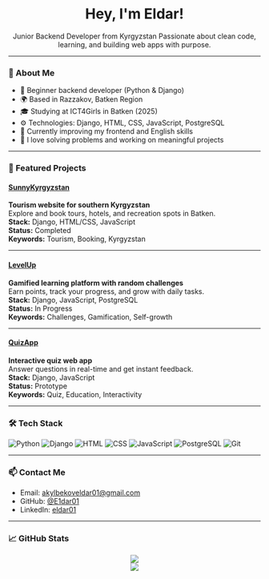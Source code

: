 <h1 align="center">Hey, I'm Eldar!</h1>

<p align="center">
  Junior Backend Developer from Kyrgyzstan  
  Passionate about clean code, learning, and building web apps with purpose.
</p>

---

### 🚀 About Me

- 🔧 Beginner backend developer (Python & Django)
- 🌍 Based in Razzakov, Batken Region
- 🎓 Studying at ICT4Girls in Batken (2025)
- ⚙️ Technologies: Django, HTML, CSS, JavaScript, PostgreSQL
- 🌱 Currently improving my frontend and English skills
- 🧠 I love solving problems and working on meaningful projects

---

### 📌 Featured Projects

#### [**SunnyKyrgyzstan**](https://github.com/E1dar01/SunnyKyrgyzstan)  
**Tourism website for southern Kyrgyzstan**  
Explore and book tours, hotels, and recreation spots in Batken.  
**Stack:** Django, HTML/CSS, JavaScript  
**Status:** Completed  
**Keywords:** Tourism, Booking, Kyrgyzstan

---

#### [**LevelUp**](https://github.com/E1dar01/LevelUp)  
**Gamified learning platform with random challenges**  
Earn points, track your progress, and grow with daily tasks.  
**Stack:** Django, JavaScript, PostgreSQL  
**Status:** In Progress  
**Keywords:** Challenges, Gamification, Self-growth

---

#### [**QuizApp**](https://github.com/E1dar01/QuizApp)  
**Interactive quiz web app**  
Answer questions in real-time and get instant feedback.  
**Stack:** Django, JavaScript  
**Status:** Prototype  
**Keywords:** Quiz, Education, Interactivity

---

### 🛠️ Tech Stack

![Python](https://img.shields.io/badge/Python-3776AB?style=for-the-badge&logo=python&logoColor=white)
![Django](https://img.shields.io/badge/Django-092E20?style=for-the-badge&logo=django&logoColor=white)
![HTML](https://img.shields.io/badge/HTML5-e34c26?style=for-the-badge&logo=html5&logoColor=white)
![CSS](https://img.shields.io/badge/CSS3-1572b6?style=for-the-badge&logo=css3&logoColor=white)
![JavaScript](https://img.shields.io/badge/JavaScript-F7DF1E?style=for-the-badge&logo=javascript&logoColor=black)
![PostgreSQL](https://img.shields.io/badge/PostgreSQL-316192?style=for-the-badge&logo=postgresql&logoColor=white)
![Git](https://img.shields.io/badge/Git-F05032?style=for-the-badge&logo=git&logoColor=white)

---

### 📫 Contact Me

- Email: akylbekoveldar01@gmail.com  
- GitHub: [@E1dar01](https://github.com/E1dar01)  
- LinkedIn: [eldar01](https://www.linkedin.com/in/eldar01)

---

### 📈 GitHub Stats

<p align="center">
  <img src="https://github-readme-stats.vercel.app/api?username=E1dar01&show_icons=true&theme=tokyonight&hide_title=true" />
  <br/>
  <img src="https://github-readme-stats.vercel.app/api/top-langs/?username=E1dar01&layout=compact&theme=tokyonight" />
</p>
